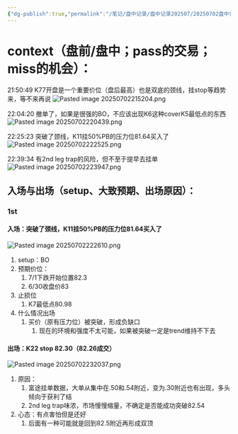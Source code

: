 ```yaml
---
{"dg-publish":true,"permalink":"/笔记/盘中记录/盘中记录202507/20250702盘中记录/"}
---
```


# context（盘前/盘中；pass的交易；miss的机会）：
21:50:49
K77开盘是一个重要价位（盘后最高）也是双底的颈线，挂stop等趋势来，等不来再说
![Pasted image 20250702215204.png](/img/user/%E5%9B%BE%E7%89%87%E5%AD%98%E6%94%BE%E5%9C%B0/Pasted%20image%2020250702215204.png)

22:04:20
撤单了，如果是很强的BO，不应该出现K6这种coverK5最低点的东西
![Pasted image 20250702220439.png](/img/user/%E5%9B%BE%E7%89%87%E5%AD%98%E6%94%BE%E5%9C%B0/Pasted%20image%2020250702220439.png)

22:25:23
突破了颈线，K11挂50%PB的压力位81.64买入了
![Pasted image 20250702222525.png](/img/user/%E5%9B%BE%E7%89%87%E5%AD%98%E6%94%BE%E5%9C%B0/Pasted%20image%2020250702222525.png)

22:39:34
有2nd leg trap的风险，但不至于提早去挂单
![Pasted image 20250702223947.png](/img/user/%E5%9B%BE%E7%89%87%E5%AD%98%E6%94%BE%E5%9C%B0/Pasted%20image%2020250702223947.png)
## 入场与出场（setup、大致预期、出场原因）：

### 1st
#### 入场：突破了颈线，K11挂50%PB的压力位81.64买入了
![Pasted image 20250702222610.png](/img/user/%E5%9B%BE%E7%89%87%E5%AD%98%E6%94%BE%E5%9C%B0/Pasted%20image%2020250702222610.png)
1. setup：BO
2. 预期价位：
	1. 7/1下跌开始位置82.3
	2. 6/30收盘价83
3. 止损位
	1. K7最低点80.98
4. 什么情况出场
	1. 买价（原有压力位）被突破，形成负缺口
		1. 现在的环境和强度不太可能，如果被突破一定是trend维持不下去
#### 出场：K22 stop 82.30（82.26成交）
![Pasted image 20250702232037.png](/img/user/%E5%9B%BE%E7%89%87%E5%AD%98%E6%94%BE%E5%9C%B0/Pasted%20image%2020250702232037.png)
1. 原因：
	1. 富途挂单数据，大单从集中在.50和.54附近，变为.30附近也有出现，多头倾向于获利了结
	2. 2nd leg trap味浓，市场慢慢缩量，不确定是否能成功突破82.54
2. 心态：有点害怕但是还好
	1. 后面有一种可能就是回到82.5附近再形成双顶
